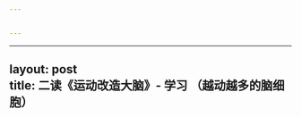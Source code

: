 ```yaml
---


---
```


<hr>
<h2 id="layout-posttitle--二读《运动改造大脑》--学习-（越动越多的脑细胞）">layout: post<br>
title:  二读《运动改造大脑》- 学习 （越动越多的脑细胞）</h2>

